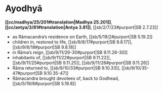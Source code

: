 # Ayodhyā

**[[cc/madhya/25/201#translation|Madhya 25.201]]**, **[[cc/antya/3/81#translation|Antya 3.81]]**, [[sb/2/7/23#purport|SB 2.7.23]]

* as Rāmacandra’s residence on Earth, [[sb/5/19/2#purport|SB 5.19.2]]
* children in, restored to life, [[sb/9/8/17#purport|SB 9.8.17]], [[sb/9/8/18#purport|SB 9.8.18]]
* in Rāma’s reign, [[sb/9/11/26-30#purport|SB 9.11.26-30]]
* inhabitants of, [[sb/9/11/22#purport|SB 9.11.22]], [[sb/9/11/25#purport|SB 9.11.25]], [[sb/9/11/26#purport|SB 9.11.26]]
* Rāma returned to, [[sb/9/10/33#purport|SB 9.10.33]], [[sb/9/10/35-47#purport|SB 9.10.35-47]]
* Rāmacandra brought devotees of, back to Godhead, [[sb/5/19/8#purport|SB 5.19.8]]
